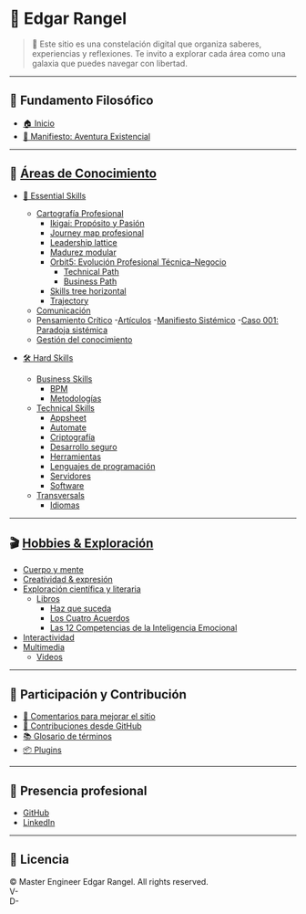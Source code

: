 # 🧠 Edgar Rangel <!-- {docsify-ignore} -->

> 🌌 Este sitio es una constelación digital que organiza saberes, experiencias y reflexiones. Te invito a explorar cada área como una galaxia que puedes navegar con libertad.

---

## 🧠 Fundamento Filosófico

- [🏠 Inicio](/README.md)
- [📘 Manifiesto: Aventura Existencial](/manifiesto)

---

## 🔎 [Áreas de Conocimiento](/skills/README.md) <!-- {docsify-ignore} -->

- [🧠 Essential Skills](/skills/essential/README.md)
  - [Cartografía Profesional](/skills/essential/career-path/README.md)
    - [Ikigai: Propósito y Pasión](/skills/essential/career-path/ikigai.md)
    - [Journey map profesional](/skills/essential/career-path/journey-map.md)
    - [Leadership lattice](/skills/essential/career-path/leadership-lattice.md)
    - [Madurez modular](/skills/essential/career-path/modular-maturity.md)
    - [Orbit5: Evolución Profesional Técnica–Negocio](/skills/essential/career-path/orbit5.md)
      - [Technical Path](/skills/essential/career-path/tech/README.md)
      - [Business Path](/skills/essential/career-path/business/README.md)
    - [Skills tree horizontal](/skills/essential/career-path/skill-tree.md)
    - [Trajectory](/skills/essential/career-path/trajectory.md)
  - [Comunicación](/skills/essential/comunication/README.md)
  - [Pensamiento Crítico](/skills/essential/critical-thinking/README.md)
    -[Artículos](/skills/essential/critical-thinking/articles/README.md)
      -[Manifiesto Sistémico](/skills/essential/critical-thinking/articles/manifiesto-sistemico-caso001-fluor.md)
      -[Caso 001: Paradoja sistémica](/skills/essential/critical-thinking/articles/manifiesto-sistemico-caso001-fluor.md)
  - [Gestión del conocimiento](/skills/essential/knowledge/README.md)

- [🛠️ Hard Skills](/skills/hard/README.md)
  - [Business Skills](/skills/hard/business/README.md)
    - [BPM](/skills/hard/business/Maestría/README.md)
    - [Metodologías](/skills/hard/business/methodologies.md)
  - [Technical Skills](/skills/hard/technical/README.md)
    - [Appsheet](/skills/hard/technical/Appsheet.md)
    - [Automate](/skills/hard/technical/Automate.md)
    - [Criptografía](/skills/hard/technical/Criptografía.md)
    - [Desarrollo seguro](/skills/hard/technical/security/README.md)
    - [Herramientas](/skills/hard/technical/tools/README.md)
    - [Lenguajes de programación](/skills/hard/technical/languages/README.md)
    - [Servidores](/skills/hard/technical/servers/README.md)
    - [Software](/skills/hard/technical/software/README.md)
  - [Transversals](/skills/hard/transversal/README.md)
    - [Idiomas](/skills/hard/transversal/languages.md)

---

## 🎬 [Hobbies & Exploración](/hobbies/README.md) <!-- {docsify-ignore} -->

- [Cuerpo y mente](/hobbies/cuerpo-mente/README.md)
- [Creatividad & expresión](/hobbies/creativity/README.md)
- [Exploración científica y literaria](/hobbies/exploración/README.md)
  <!-- - [Ciencia](/hobbies/exploración/ciencia/README.md) -->
  - [Libros](/hobbies/exploración/libros/README.md)
    - [Haz que suceda](/hobbies/exploración/libros/001-haz-que-suceda.md)
    - [Los Cuatro Acuerdos](/hobbies/exploración/libros/003-los-cuatro-acuerdos.md)
    - [Las 12 Competencias de la Inteligencia Emocional](/hobbies/exploración/libros/004-12-competencias-inteligencia-emocional.md)
- [Interactividad](/hobbies/interactividad/README.md)
- [Multimedia](/hobbies/multimedia/README.md)
  - [Videos](/hobbies/multimedia/videos.md)

---

## 💬 Participación y Contribución <!-- {docsify-ignore} -->

- [📨 Comentarios para mejorar el sitio](/others/feedback.md "Formulario amigable para sugerencias")
- [🐛 Contribuciones desde GitHub](https://github.com/EdgarRangelInnovate/EdgarRangelInnovate/issues/new/choose "Reporta errores, añade ideas o artículos")
- [📚 Glosario de términos](/others/glossary.md "Conceptos clave")
- [📦 Plugins](/others/plugins.md "Plugins utilizados en este sitio")

---

## 👤 Presencia profesional <!-- {docsify-ignore} -->

- [GitHub](https://github.com/EdgarRangelInnovate)
- [LinkedIn](https://www.linkedin.com/in/edgar-rangel-moreno-innovate/)

---

## 🧾 Licencia <!-- {docsify-ignore} -->

<!-- markdownlint-disable MD033 -->
© <span id="current-year"></span> Master Engineer Edgar Rangel. All rights reserved.  
V-<span id="project-version"></span>  
D-<span id="last-update"></span>
